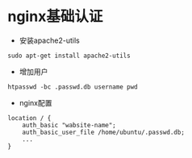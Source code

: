 # nginx基础认证

* 安装apache2-utils

```
sudo apt-get install apache2-utils
```

* 增加用户

```
htpasswd -bc .passwd.db username pwd
```

* nginx配置

```
location / {
    auth_basic "wabsite-name";
    auth_basic_user_file /home/ubuntu/.passwd.db;
    ...
}
```